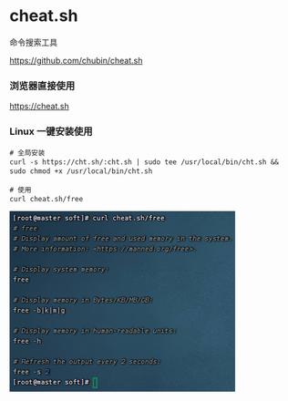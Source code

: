# cheat.sh

命令搜索工具

https://github.com/chubin/cheat.sh

### 浏览器直接使用

https://cheat.sh

### Linux 一键安装使用

```shell
# 全局安装
curl -s https://cht.sh/:cht.sh | sudo tee /usr/local/bin/cht.sh && sudo chmod +x /usr/local/bin/cht.sh

# 使用
curl cheat.sh/free
```

![img.png](images/cheat.sh.png)
